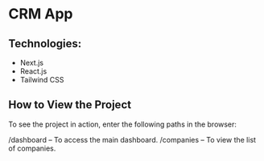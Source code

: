 # CRM App

## Technologies:

* Next.js
* React.js
* Tailwind CSS

## How to View the Project

To see the project in action, enter the following paths in the browser:

/dashboard – To access the main dashboard.
/companies – To view the list of companies.
